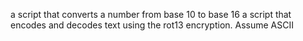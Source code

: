 a script that converts a number from base 10 to base 16
a script that encodes and decodes text using the rot13 encryption. Assume ASCII
